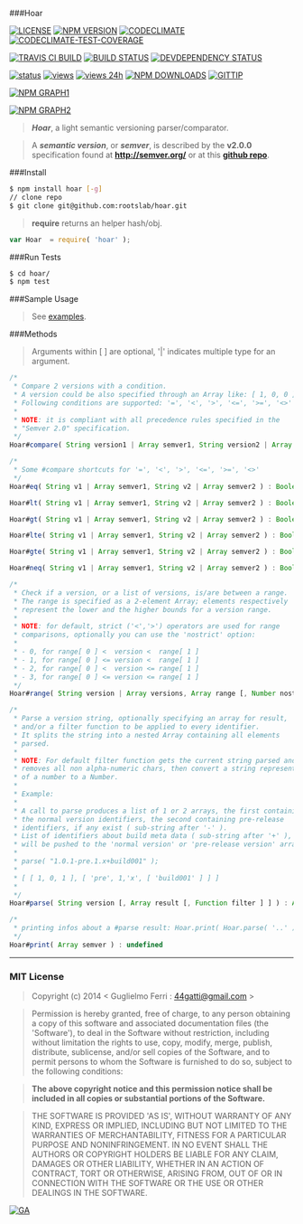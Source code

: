 ###Hoar

[![LICENSE](http://img.shields.io/badge/license-MIT-blue.svg)](https://github.com/rootslab/hoar#mit-license)
[![NPM VERSION](http://img.shields.io/npm/v/hoar.svg)](https://www.npmjs.org/package/hoar)
[![CODECLIMATE](https://codeclimate.com/github/rootslab/hoar/badges/gpa.svg)](https://codeclimate.com/github/rootslab/hoar)
[![CODECLIMATE-TEST-COVERAGE](https://codeclimate.com/github/rootslab/hoar/badges/coverage.svg)](https://codeclimate.com/github/rootslab/hoar)

[![TRAVIS CI BUILD](http://img.shields.io/travis/rootslab/hoar.svg)](http://travis-ci.org/rootslab/hoar)
[![BUILD STATUS](http://img.shields.io/david/rootslab/hoar.svg)](https://david-dm.org/rootslab/hoar)
[![DEVDEPENDENCY STATUS](http://img.shields.io/david/dev/rootslab/hoar.svg)](https://david-dm.org/rootslab/hoar#info=devDependencies)

[![status](https://sourcegraph.com/api/repos/github.com/rootslab/hoar/.badges/status.png)](https://sourcegraph.com/github.com/rootslab/hoar)
[![views](https://sourcegraph.com/api/repos/github.com/rootslab/hoar/.counters/views.png)](https://sourcegraph.com/github.com/rootslab/hoar)
[![views 24h](https://sourcegraph.com/api/repos/github.com/rootslab/hoar/.counters/views-24h.png)](https://sourcegraph.com/github.com/rootslab/hoar)
[![NPM DOWNLOADS](http://img.shields.io/npm/dm/hoar.svg)](http://npm-stat.com/charts.html?package=hoar)
[![GITTIP](http://img.shields.io/gittip/rootslab.svg)](https://www.gittip.com/rootslab/)

[![NPM GRAPH1](https://nodei.co/npm-dl/hoar.png)](https://nodei.co/npm/hoar/)

[![NPM GRAPH2](https://nodei.co/npm/hoar.png?downloads=true&downloadRank=true&stars=true)](https://nodei.co/npm/hoar/)

> **_Hoar_**, a light semantic versioning parser/comparator.

> A **_semantic version_**, or **_semver_**, is described by the **v2.0.0** specification found at __http://semver.org/__ or at this __[github repo](https://github.com/mojombo/semver/blob/master/semver.md)__.

###Install

```bash
$ npm install hoar [-g]
// clone repo
$ git clone git@github.com:rootslab/hoar.git
```

> __require__ returns an helper hash/obj.

```javascript
var Hoar  = require( 'hoar' );
```

###Run Tests

```bash
$ cd hoar/
$ npm test
```

###Sample Usage

> See [examples](example/).


###Methods

> Arguments within [ ] are optional, '|' indicates multiple type for an argument.

```javascript
/*
 * Compare 2 versions with a condition.
 * A version could be also specified through an Array like: [ 1, 0, 0 ].
 * Following conditions are supported: '=', '<', '>', '<=', '>=', '<>'
 *
 * NOTE: it is compliant with all precedence rules specified in the
 * "Semver 2.0" specification.
 */
Hoar#compare( String version1 | Array semver1, String version2 | Array semver2, String condition ) : Boolean

/*
 * Some #compare shortcuts for '=', '<', '>', '<=', '>=', '<>'
 */
Hoar#eq( String v1 | Array semver1, String v2 | Array semver2 ) : Boolean

Hoar#lt( String v1 | Array semver1, String v2 | Array semver2 ) : Boolean

Hoar#gt( String v1 | Array semver1, String v2 | Array semver2 ) : Boolean

Hoar#lte( String v1 | Array semver1, String v2 | Array semver2 ) : Boolean

Hoar#gte( String v1 | Array semver1, String v2 | Array semver2 ) : Boolean

Hoar#neq( String v1 | Array semver1, String v2 | Array semver2 ) : Boolean

/*
 * Check if a version, or a list of versions, is/are between a range.
 * The range is specified as a 2-element Array; elements respectively
 * represent the lower and the higher bounds for a version range.
 *
 * NOTE: for default, strict ('<','>') operators are used for range
 * comparisons, optionally you can use the 'nostrict' option:
 *
 * - 0, for range[ 0 ] <  version <  range[ 1 ]
 * - 1, for range[ 0 ] <= version <  range[ 1 ]
 * - 2, for range[ 0 ] <  version <= range[ 1 ]
 * - 3, for range[ 0 ] <= version <= range[ 1 ]
 */
Hoar#range( String version | Array versions, Array range [, Number nostrict [, Boolean debug ] ] ) : Boolean

/*
 * Parse a version string, optionally specifying an array for result,
 * and/or a filter function to be applied to every identifier.
 * It splits the string into a nested Array containing all elements
 * parsed.
 *
 * NOTE: For default filter function gets the current string parsed and
 * removes all non alpha-numeric chars, then convert a string representation
 * of a number to a Number.
 *
 * Example:
 *
 * A call to parse produces a list of 1 or 2 arrays, the first containing
 * the normal version identifiers, the second containing pre-release
 * identifiers, if any exist ( sub-string after '-' ).
 * List of identifiers about build meta data ( sub-string after '+' ),
 * will be pushed to the 'normal version' or 'pre-release version' array.
 *
 * parse( "1.0.1-pre.1.x+build001" );
 *
 * [ [ 1, 0, 1 ], [ 'pre', 1,'x', [ 'build001' ] ] ]
 *
 */
Hoar#parse( String version [, Array result [, Function filter ] ] ) : Array

/*
 * printing infos about a #parse result: Hoar.print( Hoar.parse( '..' ) );
 */
Hoar#print( Array semver ) : undefined


```

------------------------------------------------------------------------


### MIT License

> Copyright (c) 2014 &lt; Guglielmo Ferri : 44gatti@gmail.com &gt;

> Permission is hereby granted, free of charge, to any person obtaining
> a copy of this software and associated documentation files (the
> 'Software'), to deal in the Software without restriction, including
> without limitation the rights to use, copy, modify, merge, publish,
> distribute, sublicense, and/or sell copies of the Software, and to
> permit persons to whom the Software is furnished to do so, subject to
> the following conditions:

> __The above copyright notice and this permission notice shall be
> included in all copies or substantial portions of the Software.__

> THE SOFTWARE IS PROVIDED 'AS IS', WITHOUT WARRANTY OF ANY KIND,
> EXPRESS OR IMPLIED, INCLUDING BUT NOT LIMITED TO THE WARRANTIES OF
> MERCHANTABILITY, FITNESS FOR A PARTICULAR PURPOSE AND NONINFRINGEMENT.
> IN NO EVENT SHALL THE AUTHORS OR COPYRIGHT HOLDERS BE LIABLE FOR ANY
> CLAIM, DAMAGES OR OTHER LIABILITY, WHETHER IN AN ACTION OF CONTRACT,
> TORT OR OTHERWISE, ARISING FROM, OUT OF OR IN CONNECTION WITH THE
> SOFTWARE OR THE USE OR OTHER DEALINGS IN THE SOFTWARE.

[![GA](https://ga-beacon.appspot.com/UA-53998692-1/hoar/Readme?pixel)](https://github.com/igrigorik/ga-beacon)

